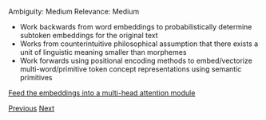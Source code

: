 Ambiguity: Medium
Relevance: Medium

- Work backwards from word embeddings to probabilistically determine subtoken embeddings for the original text
- Works from counterintuitive philosophical assumption that there exists a unit of linguistic meaning smaller than morphemes
- Work forwards using positional encoding methods to embed/vectorize multi-word/primitive token concept representations using semantic primitives

[Feed the embeddings into a multi-head attention module](Multi-Head-Attention-Mechanism)

[Previous](Embedding-Text-as-Ontology-Subgraph-Activations)
[Next](Embedding-Transition-Gradient.md)